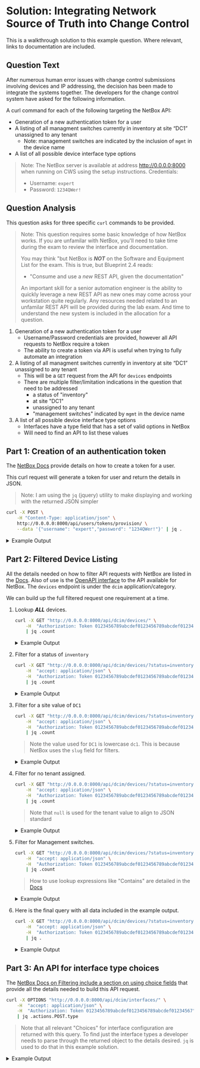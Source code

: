 # Solution: Integrating Network Source of Truth into Change Control
This is a walkthrough solution to this example question.  Where relevant, links to documentation are included. 

## Question Text
After numerous human error issues with change control submissions involving devices and IP addressing, the decision has been made to integrate the systems together. The developers for the change control system have asked for the following information.

A curl command for each of the following targeting the NetBox API: 

* Generation of a new authentication token for a user
* A listing of all managment switches currently in inventory at site “DC1” unassigned to any tenant
    * Note: management switches are indicated by the inclusion of `mgmt` in the device name
* A list of all possible device interface type options

> Note: The NetBox server is available at address http://0.0.0.0:8000 when running on CWS using the setup instructions. 
>  Credentials: 
>    * Username: `expert`
>    * Password: `1234QWer!`

## Question Analysis
This question asks for three specific `curl` commands to be provided. 

> Note: This question requires some basic knowledge of how NetBox works.  If you are unfamilar with NetBox, you'll need to take time during the exam to review the interface and documentation.  
> 
> You may think "but NetBox is ***NOT*** on the Software and Equipment List for the exam.  This is true, but Blueprint 2.4 reads: 
>  * "Consume and use a *new* REST API, given the documentation"
> 
> An important skill for a senior automation engineer is the ability to quickly leverage a new REST API as new ones may come across your workstation quite regularly.  Any resources needed related to an unfamilar REST API will be provided during the lab exam. And time to understand the new system is included in the allocation for a question.

1. Generation of a new authentication token for a user
    * Username/Password credentials are provided, however all API requests to NetBox require a token
    * The ability to create a token via API is useful when trying to fully automate an integration 
1. A listing of all managment switches currently in inventory at site “DC1” unassigned to any tenant
    * This will be a `GET` request from the API for `devices` endpoints
    * There are multiple filter/limitation indications in the question that need to be addressed 
        * a status of "inventory" 
        * at site "DC1" 
        * unassigned to any tenant 
        * "management switches" indicated by `mgmt` in the device name 
1. A list of all possible device interface type options 
    * Interfaces have a type field that has a set of valid options in NetBox
    * Will need to find an API to list these values 

## Part 1: Creation of an authentication token 
The [NetBox Docs](http://0.0.0.0:8000/static/docs/integrations/rest-api/#initial-token-provisioning) provide details on how to create a token for a user. 

This curl request will generate a token for user and return the details in JSON.

> Note: I am using the `jq` (jquery) utility to make displaying and working with the returned JSON simpler

```bash
curl -X POST \
    -H "Content-Type: application/json" \
    http://0.0.0.0:8000/api/users/tokens/provision/ \
    --data '{"username": "expert","password": "1234QWer!"}' | jq .
```

<details><summary>Example Output</summary>

```json
{
  "id": 5,
  "url": "http://0.0.0.0:8000/api/users/tokens/5/",
  "display": "1f13f3 (expert)",
  "user": {
    "id": 2,
    "url": "http://0.0.0.0:8000/api/users/users/2/",
    "display": "expert",
    "username": "expert"
  },
  "created": "2022-06-06T20:50:26.975998Z",
  "expires": null,
  "key": "c55cdb851c2b0dfc4660e528ee4b9e13a51f13f3",
  "write_enabled": true,
  "description": ""
}
```

</details>

## Part 2: Filtered Device Listing 
All the details needed on how to filter API requests with NetBox are listed in the [Docs](http://0.0.0.0:8000/static/docs/reference/filtering/).  Also of use is the [OpenAPI interface](http://0.0.0.0:8000/api/docs/) to the API available for NetBox.  The `devices` endpoint is under the `dcim` application/category. 

We can build up the full filtered request one requirement at a time. 

1. Lookup ***ALL*** devices. 

    ```bash
    curl -X GET "http://0.0.0.0:8000/api/dcim/devices/" \
        -H  "Authorization: Token 0123456789abcdef0123456789abcdef01234567" \
        | jq .count
    ```

    <details><summary>Example Output</summary>

    ```json
    1000
    ```

    </details>

1. Filter for a status of `inventory`

    ```bash
    curl -X GET "http://0.0.0.0:8000/api/dcim/devices/?status=inventory" \
        -H  "accept: application/json" \
        -H  "Authorization: Token 0123456789abcdef0123456789abcdef01234567" \
        | jq .count
    ```

    <details><summary>Example Output</summary>

    ```json
    161
    ```

    </details>

1. Filter for a site value of `DC1`

    ```bash
    curl -X GET "http://0.0.0.0:8000/api/dcim/devices/?status=inventory&site=dc1" \
        -H  "accept: application/json" \
        -H  "Authorization: Token 0123456789abcdef0123456789abcdef01234567" \
        | jq .count
    ```

    > Note the value used for `DC1` is lowercase `dc1`.  This is because NetBox uses the `slug` field for filters.

    <details><summary>Example Output</summary>

    ```json
    33
    ```

    </details>

1. Filter for no tenant assigned.

    ```bash
    curl -X GET "http://0.0.0.0:8000/api/dcim/devices/?status=inventory&site=dc1&tenant=null" \
        -H  "accept: application/json" \
        -H  "Authorization: Token 0123456789abcdef0123456789abcdef01234567" \
        | jq .count
    ```

    > Note that `null` is used for the tenant value to align to JSON standard

    <details><summary>Example Output</summary>

    ```json
    7
    ```

    </details>

1. Filter for Management switches.

    ```bash
    curl -X GET "http://0.0.0.0:8000/api/dcim/devices/?status=inventory&site=dc1&tenant=null&name__ic=mgmt" \
        -H  "accept: application/json" \
        -H  "Authorization: Token 0123456789abcdef0123456789abcdef01234567" \
        | jq .count
    ```

    > How to use lookup expressions like "Contains" are detailed in the [Docs](http://0.0.0.0:8000/static/docs/rest-api/filtering/#string-fields)

    <details><summary>Example Output</summary>

    ```json
    2
    ```

    </details>

1. Here is the final query with all data included in the example output. 

    ```bash
    curl -X GET "http://0.0.0.0:8000/api/dcim/devices/?status=inventory&site=dc1&tenant=null&name__ic=mgmt" \
        -H  "accept: application/json" \
        -H  "Authorization: Token 0123456789abcdef0123456789abcdef01234567" \
        | jq .
    ```


    <details><summary>Example Output</summary>

    ```json
    {
    "count": 2,
    "next": null,
    "previous": null,
    "results": [
        {
        "id": 1314,
        "url": "http://0.0.0.0:8000/api/dcim/devices/1314/",
        "display": "dc1-mgmt-switch-302",
        "name": "dc1-mgmt-switch-302",
        "device_type": {
            "id": 457,
            "url": "http://0.0.0.0:8000/api/dcim/device-types/457/",
            "display": "Catalyst 9300L-48P-4G",
            "manufacturer": {
            "id": 1,
            "url": "http://0.0.0.0:8000/api/dcim/manufacturers/1/",
            "display": "Cisco",
            "name": "Cisco",
            "slug": "cisco"
            },
            "model": "Catalyst 9300L-48P-4G",
            "slug": "c9300l-48p-4g"
        },
        "device_role": {
            "id": 1,
            "url": "http://0.0.0.0:8000/api/dcim/device-roles/1/",
            "display": "switch",
            "name": "switch",
            "slug": "switch"
        },
        "tenant": null,
        "platform": null,
        "serial": "",
        "asset_tag": null,
        "site": {
            "id": 1,
            "url": "http://0.0.0.0:8000/api/dcim/sites/1/",
            "display": "DC1",
            "name": "DC1",
            "slug": "dc1"
        },
        "location": null,
        "rack": null,
        "position": null,
        "face": null,
        "parent_device": null,
        "status": {
            "value": "inventory",
            "label": "Inventory"
        },
        "airflow": null,
        "primary_ip": null,
        "primary_ip4": null,
        "primary_ip6": null,
        "cluster": null,
        "virtual_chassis": null,
        "vc_position": null,
        "vc_priority": null,
        "comments": "",
        "local_context_data": null,
        "tags": [],
        "custom_fields": {},
        "config_context": {},
        "created": "2022-06-06T20:10:37.030925Z",
        "last_updated": "2022-06-06T20:10:37.030944Z"
        },
        {
        "id": 1979,
        "url": "http://0.0.0.0:8000/api/dcim/devices/1979/",
        "display": "dc1-mgmt-switch-967",
        "name": "dc1-mgmt-switch-967",
        "device_type": {
            "id": 145,
            "url": "http://0.0.0.0:8000/api/dcim/device-types/145/",
            "display": "Catalyst 9300L-24P-4G",
            "manufacturer": {
            "id": 1,
            "url": "http://0.0.0.0:8000/api/dcim/manufacturers/1/",
            "display": "Cisco",
            "name": "Cisco",
            "slug": "cisco"
            },
            "model": "Catalyst 9300L-24P-4G",
            "slug": "c9300l-24p-4g"
        },
        "device_role": {
            "id": 1,
            "url": "http://0.0.0.0:8000/api/dcim/device-roles/1/",
            "display": "switch",
            "name": "switch",
            "slug": "switch"
        },
        "tenant": null,
        "platform": null,
        "serial": "",
        "asset_tag": null,
        "site": {
            "id": 1,
            "url": "http://0.0.0.0:8000/api/dcim/sites/1/",
            "display": "DC1",
            "name": "DC1",
            "slug": "dc1"
        },
        "location": null,
        "rack": null,
        "position": null,
        "face": null,
        "parent_device": null,
        "status": {
            "value": "inventory",
            "label": "Inventory"
        },
        "airflow": null,
        "primary_ip": null,
        "primary_ip4": null,
        "primary_ip6": null,
        "cluster": null,
        "virtual_chassis": null,
        "vc_position": null,
        "vc_priority": null,
        "comments": "",
        "local_context_data": null,
        "tags": [],
        "custom_fields": {},
        "config_context": {},
        "created": "2022-06-06T20:12:15.060252Z",
        "last_updated": "2022-06-06T20:12:15.060270Z"
        }
    ]
    }
    ```
    </details>

## Part 3: An API for interface type choices 
The [NetBox Docs on Filtering include a section on using choice fields](http://0.0.0.0:8000/static/docs/reference/filtering/#filtering-by-choice-field) that provide all the details needed to build this API request.

```bash
curl -X OPTIONS "http://0.0.0.0:8000/api/dcim/interfaces/" \
    -H  "accept: application/json" \
    -H  "Authorization: Token 0123456789abcdef0123456789abcdef01234567" \
    | jq .actions.POST.type
```

> Note that all relevant "Choices" for interface configuration are returned with this query.  To find just the interface types a developer needs to parse through the returned object to the details desired. `jq` is used to do that in this example solution. 

<details><summary>Example Output</summary>

```json
{
  "type": "field",
  "required": true,
  "read_only": false,
  "label": "Type",
  "choices": [
    {
      "value": "virtual",
      "display_name": "Virtual"
    },
    {
      "value": "bridge",
      "display_name": "Bridge"
    },
    {
      "value": "lag",
      "display_name": "Link Aggregation Group (LAG)"
    },
    {
      "value": "100base-tx",
      "display_name": "100BASE-TX (10/100ME)"
    },
    {
      "value": "1000base-t",
      "display_name": "1000BASE-T (1GE)"
    },
    {
      "value": "2.5gbase-t",
      "display_name": "2.5GBASE-T (2.5GE)"
    },
    {
      "value": "5gbase-t",
      "display_name": "5GBASE-T (5GE)"
    },
    {
      "value": "10gbase-t",
      "display_name": "10GBASE-T (10GE)"
    },
    {
      "value": "10gbase-cx4",
      "display_name": "10GBASE-CX4 (10GE)"
    },
    {
      "value": "1000base-x-gbic",
      "display_name": "GBIC (1GE)"
    },
    {
      "value": "1000base-x-sfp",
      "display_name": "SFP (1GE)"
    },
    {
      "value": "10gbase-x-sfpp",
      "display_name": "SFP+ (10GE)"
    },
    {
      "value": "10gbase-x-xfp",
      "display_name": "XFP (10GE)"
    },
    {
      "value": "10gbase-x-xenpak",
      "display_name": "XENPAK (10GE)"
    },
    {
      "value": "10gbase-x-x2",
      "display_name": "X2 (10GE)"
    },
    {
      "value": "25gbase-x-sfp28",
      "display_name": "SFP28 (25GE)"
    },
    {
      "value": "50gbase-x-sfp56",
      "display_name": "SFP56 (50GE)"
    },
    {
      "value": "40gbase-x-qsfpp",
      "display_name": "QSFP+ (40GE)"
    },
    {
      "value": "50gbase-x-sfp28",
      "display_name": "QSFP28 (50GE)"
    },
    {
      "value": "100gbase-x-cfp",
      "display_name": "CFP (100GE)"
    },
    {
      "value": "100gbase-x-cfp2",
      "display_name": "CFP2 (100GE)"
    },
    {
      "value": "200gbase-x-cfp2",
      "display_name": "CFP2 (200GE)"
    },
    {
      "value": "100gbase-x-cfp4",
      "display_name": "CFP4 (100GE)"
    },
    {
      "value": "100gbase-x-cpak",
      "display_name": "Cisco CPAK (100GE)"
    },
    {
      "value": "100gbase-x-qsfp28",
      "display_name": "QSFP28 (100GE)"
    },
    {
      "value": "200gbase-x-qsfp56",
      "display_name": "QSFP56 (200GE)"
    },
    {
      "value": "400gbase-x-qsfpdd",
      "display_name": "QSFP-DD (400GE)"
    },
    {
      "value": "400gbase-x-osfp",
      "display_name": "OSFP (400GE)"
    },
    {
      "value": "ieee802.11a",
      "display_name": "IEEE 802.11a"
    },
    {
      "value": "ieee802.11g",
      "display_name": "IEEE 802.11b/g"
    },
    {
      "value": "ieee802.11n",
      "display_name": "IEEE 802.11n"
    },
    {
      "value": "ieee802.11ac",
      "display_name": "IEEE 802.11ac"
    },
    {
      "value": "ieee802.11ad",
      "display_name": "IEEE 802.11ad"
    },
    {
      "value": "ieee802.11ax",
      "display_name": "IEEE 802.11ax"
    },
    {
      "value": "ieee802.15.1",
      "display_name": "IEEE 802.15.1 (Bluetooth)"
    },
    {
      "value": "gsm",
      "display_name": "GSM"
    },
    {
      "value": "cdma",
      "display_name": "CDMA"
    },
    {
      "value": "lte",
      "display_name": "LTE"
    },
    {
      "value": "sonet-oc3",
      "display_name": "OC-3/STM-1"
    },
    {
      "value": "sonet-oc12",
      "display_name": "OC-12/STM-4"
    },
    {
      "value": "sonet-oc48",
      "display_name": "OC-48/STM-16"
    },
    {
      "value": "sonet-oc192",
      "display_name": "OC-192/STM-64"
    },
    {
      "value": "sonet-oc768",
      "display_name": "OC-768/STM-256"
    },
    {
      "value": "sonet-oc1920",
      "display_name": "OC-1920/STM-640"
    },
    {
      "value": "sonet-oc3840",
      "display_name": "OC-3840/STM-1234"
    },
    {
      "value": "1gfc-sfp",
      "display_name": "SFP (1GFC)"
    },
    {
      "value": "2gfc-sfp",
      "display_name": "SFP (2GFC)"
    },
    {
      "value": "4gfc-sfp",
      "display_name": "SFP (4GFC)"
    },
    {
      "value": "8gfc-sfpp",
      "display_name": "SFP+ (8GFC)"
    },
    {
      "value": "16gfc-sfpp",
      "display_name": "SFP+ (16GFC)"
    },
    {
      "value": "32gfc-sfp28",
      "display_name": "SFP28 (32GFC)"
    },
    {
      "value": "64gfc-qsfpp",
      "display_name": "QSFP+ (64GFC)"
    },
    {
      "value": "128gfc-qsfp28",
      "display_name": "QSFP28 (128GFC)"
    },
    {
      "value": "infiniband-sdr",
      "display_name": "SDR (2 Gbps)"
    },
    {
      "value": "infiniband-ddr",
      "display_name": "DDR (4 Gbps)"
    },
    {
      "value": "infiniband-qdr",
      "display_name": "QDR (8 Gbps)"
    },
    {
      "value": "infiniband-fdr10",
      "display_name": "FDR10 (10 Gbps)"
    },
    {
      "value": "infiniband-fdr",
      "display_name": "FDR (13.5 Gbps)"
    },
    {
      "value": "infiniband-edr",
      "display_name": "EDR (25 Gbps)"
    },
    {
      "value": "infiniband-hdr",
      "display_name": "HDR (50 Gbps)"
    },
    {
      "value": "infiniband-ndr",
      "display_name": "NDR (100 Gbps)"
    },
    {
      "value": "infiniband-xdr",
      "display_name": "XDR (250 Gbps)"
    },
    {
      "value": "t1",
      "display_name": "T1 (1.544 Mbps)"
    },
    {
      "value": "e1",
      "display_name": "E1 (2.048 Mbps)"
    },
    {
      "value": "t3",
      "display_name": "T3 (45 Mbps)"
    },
    {
      "value": "e3",
      "display_name": "E3 (34 Mbps)"
    },
    {
      "value": "xdsl",
      "display_name": "xDSL"
    },
    {
      "value": "cisco-stackwise",
      "display_name": "Cisco StackWise"
    },
    {
      "value": "cisco-stackwise-plus",
      "display_name": "Cisco StackWise Plus"
    },
    {
      "value": "cisco-flexstack",
      "display_name": "Cisco FlexStack"
    },
    {
      "value": "cisco-flexstack-plus",
      "display_name": "Cisco FlexStack Plus"
    },
    {
      "value": "cisco-stackwise-80",
      "display_name": "Cisco StackWise-80"
    },
    {
      "value": "cisco-stackwise-160",
      "display_name": "Cisco StackWise-160"
    },
    {
      "value": "cisco-stackwise-320",
      "display_name": "Cisco StackWise-320"
    },
    {
      "value": "cisco-stackwise-480",
      "display_name": "Cisco StackWise-480"
    },
    {
      "value": "juniper-vcp",
      "display_name": "Juniper VCP"
    },
    {
      "value": "extreme-summitstack",
      "display_name": "Extreme SummitStack"
    },
    {
      "value": "extreme-summitstack-128",
      "display_name": "Extreme SummitStack-128"
    },
    {
      "value": "extreme-summitstack-256",
      "display_name": "Extreme SummitStack-256"
    },
    {
      "value": "extreme-summitstack-512",
      "display_name": "Extreme SummitStack-512"
    },
    {
      "value": "other",
      "display_name": "Other"
    }
  ]
}
```

</details>